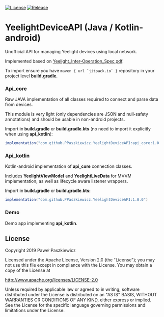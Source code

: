 [![License](https://img.shields.io/badge/License-Apache%202.0-blue.svg)](https://opensource.org/licenses/Apache-2.0)
[![Release](https://jitpack.io/v/PPaszkiewicz/YeelightDeviceAPI.svg)](https://jitpack.io/#User/Repo)

YeelightDeviceAPI (Java / Kotlin-android)
=====

Unofficial API for managing Yeelight devices using local network.

Implemented based on [Yeelight_Inter-Operation_Spec.pdf](https://www.yeelight.com/download/Yeelight_Inter-Operation_Spec.pdf).

To import ensure you have ```maven { url `jitpack.io` }``` repository in your project level **build.gradle**.

### Api_core
Raw JAVA implementation of all classes required to connect and parse data from devices.

This module is very light (only dependencies are JSON and null-safety annotations) and should be usable in non-android projects.

Import in **build.gradle** or **build.gradle.kts** (no need to import it explicitly when using **api_kotlin**):
```gradle
implementation("com.github.PPaszkiewicz.YeelightDeviceAPI:api_core:1.0.0")
```
### Api_kotlin

Kotlin-android implementation of **api_core** connection classes.

Includes **YeelightViewModel** and **YeelightLiveData** for MVVM implementation, as well as lifecycle aware listener wrappers.

Import in **build.gradle** or **build.gradle.kts**:
```gradle    
implementation("com.github.PPaszkiewicz.YeelightDeviceAPI:1.0.0")
```

### Demo

Demo app implementing **api_kotlin**.


## License
Copyright 2019 Paweł Paszkiewicz

Licensed under the Apache License, Version 2.0 (the "License");
you may not use this file except in compliance with the License.
You may obtain a copy of the License at

http://www.apache.org/licenses/LICENSE-2.0

Unless required by applicable law or agreed to in writing, software
distributed under the License is distributed on an "AS IS" BASIS,
WITHOUT WARRANTIES OR CONDITIONS OF ANY KIND, either express or implied.
See the License for the specific language governing permissions and
limitations under the License.